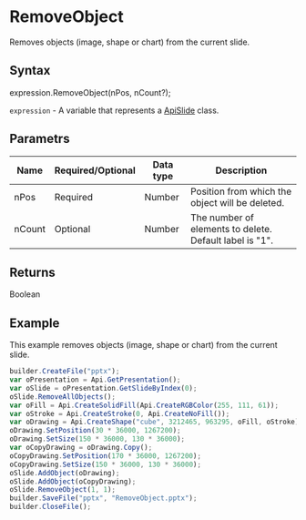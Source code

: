 # RemoveObject

Removes objects (image, shape or chart) from the current slide.

## Syntax

expression.RemoveObject(nPos, nCount?);

`expression` - A variable that represents a [ApiSlide](../ApiSlide.md) class.

## Parametrs

| **Name** | **Required/Optional** | **Data type** | **Description** |
| ------------- | ------------- | ------------- | ------------- |
| nPos | Required | Number | Position from which the object will be deleted. |
| nCount | Optional | Number | The number of elements to delete. Default label is "1". |

## Returns

Boolean

## Example

This example removes objects (image, shape or chart) from the current slide.

```javascript
builder.CreateFile("pptx");
var oPresentation = Api.GetPresentation();
var oSlide = oPresentation.GetSlideByIndex(0);
oSlide.RemoveAllObjects();
var oFill = Api.CreateSolidFill(Api.CreateRGBColor(255, 111, 61));
var oStroke = Api.CreateStroke(0, Api.CreateNoFill());
var oDrawing = Api.CreateShape("cube", 3212465, 963295, oFill, oStroke);
oDrawing.SetPosition(30 * 36000, 1267200);
oDrawing.SetSize(150 * 36000, 130 * 36000);
var oCopyDrawing = oDrawing.Copy();
oCopyDrawing.SetPosition(170 * 36000, 1267200);
oCopyDrawing.SetSize(150 * 36000, 130 * 36000);
oSlide.AddObject(oDrawing);
oSlide.AddObject(oCopyDrawing);
oSlide.RemoveObject(1, 1);
builder.SaveFile("pptx", "RemoveObject.pptx");
builder.CloseFile();
```